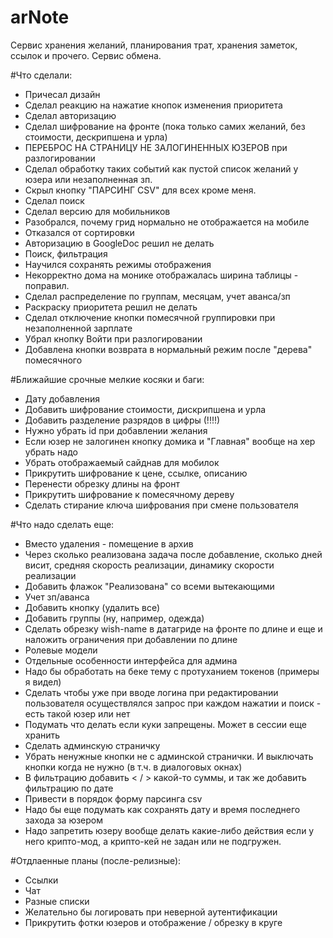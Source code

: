 
# arNote
Сервис хранения желаний, планирования трат, хранения заметок, ссылок и прочего. Сервис обмена.


#Что сделали:

* Причесал дизайн
* Сделал реакцию на нажатие кнопок изменения приоритета
* Сделал авторизацию
* Сделал шифрование на фронте (пока только самих желаний, без стоимости, дескрипшена и урла)
* ПЕРЕБРОС НА СТРАНИЦУ НЕ ЗАЛОГИНЕННЫХ ЮЗЕРОВ при разлогировании
* Сделал обработку таких событий как пустой список желаний у юзера или незаполненная зп.
* Скрыл кнопку "ПАРСИНГ CSV" для всех кроме меня.
* Сделал поиск
* Сделал версию для мобильников
* Разобрался, почему грид нормально не отображается на мобиле
* Отказался от сортировки
* Авторизацию в GoogleDoc решил не делать
* Поиск, фильтрация
* Научился сохранять режимы отображения
* Некорректно дома на монике отображалась ширина таблицы - поправил.
* Сделал распределение по группам, месяцам, учет аванса/зп
* Раскраску приоритета решил не делать
* Сделал отключение кнопки помесячной группировки при незаполненной зарплате
* Убрал кнопку Войти при разлогировании
* Добавлена кнопки возврата в нормальный режим после "дерева" помесячного


#Ближайшие срочные мелкие косяки и баги:

* Дату добавления
* Добавить шифрование стоимости, дискрипшена и урла
* Добавить разделение разрядов в цифры (!!!!)
* Нужно убрать id при добавлении желания
* Если юзер не залогинен кнопку домика и "Главная" вообще на хер убрать надо
* Убрать отображаемый сайднав для мобилок
* Прикрутить шифрование к цене, ссылке, описанию
* Перенести обрезку длины на фронт
* Прикрутить шифрование к помесячному дереву
* Сделать стирание ключа шифрования при смене пользователя


#Что надо сделать еще:

* Вместо удаления - помещение в архив
* Через сколько реализована задача после добавление, сколько дней висит, средняя скорость реализации, динамику скорости реализации
* Добавить флажок "Реализована" со всеми вытекающими
* Учет зп/аванса
* Добавить кнопку (удалить все)
* Добавить группы (ну, например, одежда)
* Сделать обрезку wish-name в датагриде на фронте по длине и еще и наложить ограничения при добавлении по длине
* Ролевые модели
* Отдельные особенности интерфейса для админа
* Надо бы обработать на беке тему с протуханием токенов (примеры я видел)
* Сделать чтобы уже при вводе логина при редактировании пользователя осуществлялся запрос при каждом нажатии и поиск - есть такой юзер или нет
* Подумать что делать если куки запрещены. Может в сессии еще хранить
* Сделать админскую страничку
* Убрать ненужные кнопки не с админской странички. И выключать кнопки когда не нужно (в т.ч. в диалоговых окнах)
* В фильтрацию добавить < / > какой-то суммы, и так же добавить фильтрацию по дате
* Привести в порядок форму парсинга csv
* Надо бы еще подумать как сохранять дату и время последнего захода за юзером
* Надо запретить юзеру вообще делать какие-либо действия если у него крипто-мод, а крипто-кей не задан или не подгружен.

#Отдлаенные планы (после-релизные):

* Ссылки
* Чат
* Разные списки
* Желательно бы логировать при неверной аутентификации
* Прикрутить фотки юзеров и отображение / обрезку в круге




 
